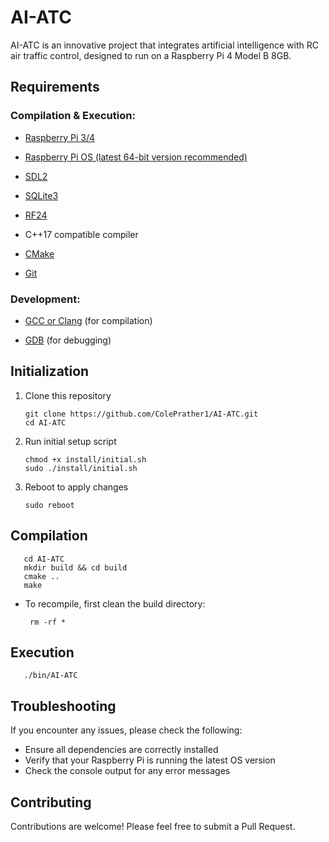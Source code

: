 # AI-ATC
AI-ATC is an innovative project that integrates artificial intelligence with RC air traffic control, designed to run on a Raspberry Pi 4 Model B 8GB.

## Requirements

### Compilation & Execution:

- [Raspberry Pi 3/4](https://www.raspberrypi.com/products/raspberry-pi-4-model-b/)

- [Raspberry Pi OS (latest 64-bit version recommended)](https://www.raspberrypi.com/software/) 
 
- [SDL2](https://www.libsdl.org/)
 
- [SQLite3](https://www.sqlite.org/)
 
- [RF24](https://github.com/nRF24/RF24)

- C++17 compatible compiler

- [CMake](https://cmake.org/)

- [Git](https://git-scm.com/)
 

### Development:
  
- [GCC or Clang](https://gcc.gnu.org/) (for compilation)
  
- [GDB](https://www.gnu.org/software/gdb/) (for debugging)
  

## Initialization

1. Clone this repository 
       
       git clone https://github.com/ColePrather1/AI-ATC.git
       cd AI-ATC
       
2. Run initial setup script
       
       chmod +x install/initial.sh
       sudo ./install/initial.sh
            
3. Reboot to apply changes

       sudo reboot

## Compilation

       cd AI-ATC
       mkdir build && cd build
       cmake ..
       make

- To recompile, first clean the build directory:

       rm -rf *

## Execution

       ./bin/AI-ATC


## Troubleshooting

If you encounter any issues, please check the following:
- Ensure all dependencies are correctly installed
- Verify that your Raspberry Pi is running the latest OS version
- Check the console output for any error messages

## Contributing
Contributions are welcome! Please feel free to submit a Pull Request.
